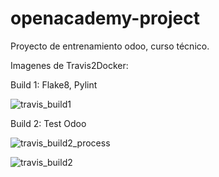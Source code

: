 # openacademy-project
Proyecto de entrenamiento odoo, curso técnico.

Imagenes de Travis2Docker:

Build 1: Flake8, Pylint

![travis_build1](https://cloud.githubusercontent.com/assets/17258001/20843002/0aef5a7a-b890-11e6-98ae-73832dde0510.jpg)


Build 2: Test Odoo

![travis_build2_process](https://cloud.githubusercontent.com/assets/17258001/20843363/73a7e5d6-b891-11e6-98ba-dd0b50f8fa47.jpg)

![travis_build2](https://cloud.githubusercontent.com/assets/17258001/20843008/0c04dff2-b890-11e6-99ff-21677e0b8260.jpg)
